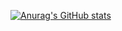 [![Anurag's GitHub stats](https://github-readme-stats.vercel.app/api?username=kysth0707&count_private=true&show_icons=true&hide=contribs&include_all_commits=true)](https://github.com/kysth0707/github-readme-stats)

<!--
**kysth0707/kysth0707** is a ✨ _special_ ✨ repository because its `README.md` (this file) appears on your GitHub profile.

Here are some ideas to get you started:

- 🔭 I’m currently working on ...
- 🌱 I’m currently learning ...
- 👯 I’m looking to collaborate on ...
- 🤔 I’m looking for help with ...
- 💬 Ask me about ...
- 📫 How to reach me: ...
- 😄 Pronouns: ...
- ⚡ Fun fact: ...
-->
